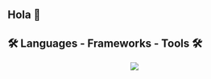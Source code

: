 ## Hola 👋

## 🛠️ Languages - Frameworks - Tools 🛠️

<p align="center">
  <a href="https://skillicons.dev">
    <img src="https://skillicons.dev/icons?i=git,neovim,docker,go,nix,py,js,bun,vue,nuxtjs,tailwind" />
  </a>
</p>
